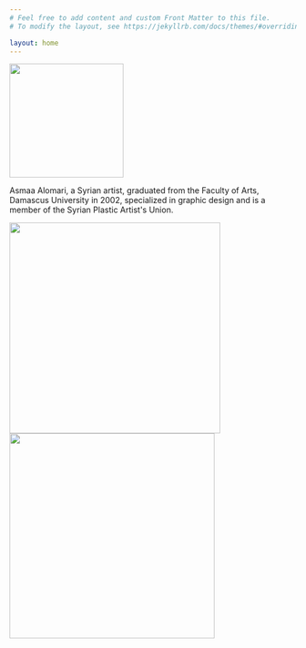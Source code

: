 ```yaml
---
# Feel free to add content and custom Front Matter to this file.
# To modify the layout, see https://jekyllrb.com/docs/themes/#overriding-theme-defaults

layout: home
---
```



<img src="{{ site.baseurl }}\assets\images\asmaa.jpg" width="200"/>

Asmaa Alomari, a Syrian artist, graduated from the Faculty of Arts, Damascus University in 2002, specialized in graphic design and is a member of the Syrian Plastic Artist's Union.


<img src="{{ site.baseurl }}\assets\images\kids-magazine\kid-magazine-2.jpg" width="370"/>
<img src="{{ site.baseurl }}\assets\images\graphic\graphic-4.jpg" width="360"/>

